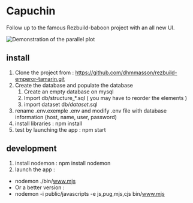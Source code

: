 # Capuchin

Follow up to the famous Rezbuild-baboon project with an all new UI.

![Demonstration of the parallel plot](/docs/parallelPlotCoordinate.gif)

## install

1. Clone the project from : https://github.com/dhmmasson/rezbuild-emperor-tamarin.git
1. Create the database and populate the database
   1. Create an empty database on mysql
   2. Import db/structure\_\*.sql ( you may have to reorder the elements )
   3. import dataset db/_dataset_.sql
1. rename .env.exemple .env and modify .env file with database information (host, name, user, password)
1. install libraries : npm install
1. test by launching the app : npm start

## development

1. install nodemon : npm install nodemon
1. launch the app :

- nodemon ./bin/www.mjs
- Or a better version :
- nodemon -i public/javascripts -e js,pug,mjs,cjs bin/www.mjs
